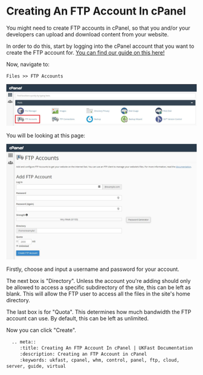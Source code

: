 # Creating An FTP Account In cPanel

You might need to create FTP accounts in cPanel, so that you and/or your developers can upload and download content from your website.  

In order to do this, start by logging into the cPanel account that you want to create the FTP account for. [You can find our guide on this here!](/operatingsystems/linux/controlpanels/cpanel_connect.html)  

Now, navigate to:
```
Files >> FTP Accounts
```

![FTP Accounts](files/ftp_accounts_button.JPG)

You will be looking at this page:

![FTP Accpunt Page](files/ftp_accounts_page.JPG)

Firstly, choose and input a username and password for your account.

The next box is "Directory". Unless the account you're adding should only be allowed to access a specific subdirectory of the site, this can be left as blank. This will allow the FTP user to access all the files in the site's home directory.

The last box is for "Quota". This determines how much bandwidth the FTP account can use. By default, this can be left as unlimited.

Now you can click "Create".

```eval_rst
  .. meta::
     :title: Creating An FTP Account In cPanel | UKFast Documentation
     :description: Creating an FTP Account in cPanel
     :keywords: ukfast, cpanel, whm, control, panel, ftp, cloud, server, guide, virtual
